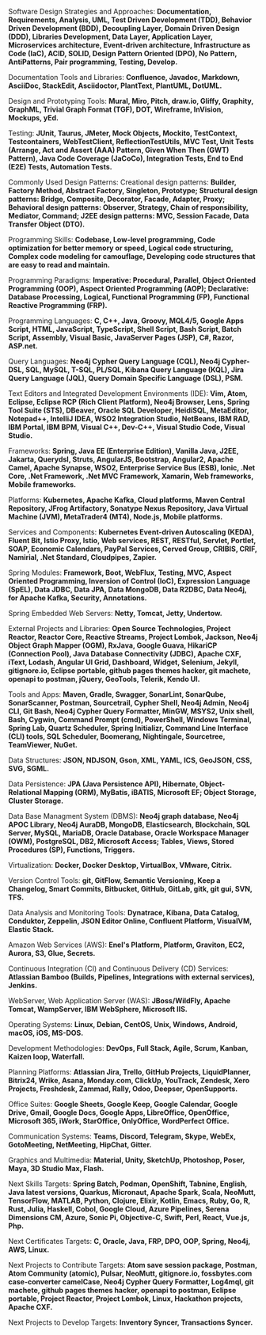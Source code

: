 Software Design Strategies and Approaches: **Documentation, Requirements, Analysis, UML, Test Driven Development (TDD), Behavior Driven Development (BDD), Decoupling Layer, Domain Driven Design (DDD), Libraries Development, Data Layer, Application Layer, Microservices architecture, Event-driven architecture, Infrastructure as Code (IaC), ACID, SOLID, Design Pattern Oriented (DPO), No Pattern, AntiPatterns, Pair programming, Testing, Develop.**

Documentation Tools and Libraries: **Confluence, Javadoc, Markdown, AsciiDoc, StackEdit, Asciidoctor, PlantText, PlantUML, DotUML.**

Design and Prototyping Tools: **Mural, Miro, Pitch, draw.io, Gliffy, Graphity, GraphML, Trivial Graph Format (TGF), DOT, Wireframe, InVision, Mockups, yEd.**

Testing: **JUnit, Taurus, JMeter, Mock Objects, Mockito, TestContext, Testcontainers, WebTestClient, ReflectionTestUtils, MVC Test, Unit Tests (Arrange, Act and Assert (AAA) Pattern, Given When Then (GWT) Pattern), Java Code Coverage (JaCoCo), Integration Tests, End to End (E2E) Tests, Automation Tests.**

Commonly Used Design Patterns: Creational design patterns: **Builder, Factory Method, Abstract Factory, Singleton, Prototype; Structural design patterns: Bridge, Composite, Decorator, Facade, Adapter, Proxy; Behavioral design patterns: Observer, Strategy, Chain of responsibility, Mediator, Command; J2EE design patterns: MVC, Session Facade, Data Transfer Object (DTO).**

Programming Skills: **Codebase, Low-level programming, Code optimization for better memory or speed, Logical code structuring, Complex code modeling for camouflage, Developing code structures that are easy to read and maintain.**

Programming Paradigms: **Imperative: Procedural, Parallel, Object Oriented Programming (OOP), Aspect Oriented Programming (AOP); Declarative: Database Processing, Logical, Functional Programming (FP), Functional Reactive Programming (FRP).**

Programming Languages: **C, C++, Java, Groovy, MQL4/5, Google Apps Script, HTML, JavaScript, TypeScript, Shell Script, Bash Script, Batch Script, Assembly, Visual Basic, JavaServer Pages (JSP), C#, Razor, ASP.net.**

Query Languages: **Neo4j Cypher Query Language (CQL), Neo4j Cypher-DSL, SQL, MySQL, T-SQL, PL/SQL, Kibana Query Language (KQL), Jira Query Language (JQL), Query Domain Specific Language (DSL), PSM.**

Text Editors and Integrated Development Environments (IDE): **Vim, Atom, Eclipse, Eclipse RCP (Rich Client Platform), Neo4j Browser, Lens, Spring Tool Suite (STS), DBeaver, Oracle SQL Developer, HeidiSQL, MetaEditor, Notepad++, IntelliJ IDEA, WSO2 Integration Studio, NetBeans, IBM RAD, IBM Portal, IBM BPM, Visual C++, Dev-C++, Visual Studio Code, Visual Studio.**

Frameworks: **Spring, Java EE (Enterprise Edition), Vanilla Java, J2EE, Jakarta, Querydsl, Struts, AngularJS, Bootstrap, Angular2, Apache Camel, Apache Synapse, WSO2, Enterprise Service Bus (ESB), Ionic, .Net Core, .Net Framework, .Net MVC Framework, Xamarin, Web frameworks, Mobile frameworks.**

Platforms: **Kubernetes, Apache Kafka, Cloud platforms, Maven Central Repository, JFrog Artifactory, Sonatype Nexus Repository, Java Virtual Machine (JVM), MetaTrader4 (MT4), Node.js, Mobile platforms.**

Services and Components: **Kubernetes Event-driven Autoscaling (KEDA), Fluent Bit, Istio Proxy, Istio, Web services, REST, RESTful, Servlet, Portlet, SOAP, Economic Calendars, PayPal Services, Cerved Group, CRIBIS, CRIF, Namirial, .Net Standard, Cloudpipes, Zapier.**

Spring Modules: **Framework, Boot, WebFlux, Testing, MVC, Aspect Oriented Programming, Inversion of Control (IoC), Expression Language (SpEL), Data JDBC, Data JPA, Data MongoDB, Data R2DBC, Data Neo4j, for Apache Kafka, Security, Annotations.**

Spring Embedded Web Servers: **Netty, Tomcat, Jetty, Undertow.**

External Projects and Libraries: **Open Source Technologies, Project Reactor, Reactor Core, Reactive Streams, Project Lombok, Jackson, Neo4j Object Graph Mapper (OGM), RxJava, Google Guava, HikariCP (Connection Pool), Java Database Connectivity (JDBC), Apache CXF, iText, Lodash, Angular UI Grid, Dashboard, Widget, Selenium, Jekyll, gitignore.io, Eclipse portable, github pages themes hacker, git machete, openapi to postman, jQuery, GeoTools, Telerik, Kendo UI.**

Tools and Apps: **Maven, Gradle, Swagger, SonarLint, SonarQube, SonarScanner, Postman, Sourcetrail, Cypher Shell, Neo4j Admin, Neo4j CLI, Git Bash, Neo4j Cypher Query Formatter, MinGW, MSYS2, Unix shell, Bash, Cygwin, Command Prompt (cmd), PowerShell, Windows Terminal, Spring Lab, Quartz Scheduler, Spring Initializr, Command Line Interface (CLI) tools, SQL Scheduler, Boomerang, Nightingale, Sourcetree, TeamViewer, NuGet.**

Data Structures: **JSON, NDJSON, Gson, XML, YAML, ICS, GeoJSON, CSS, SVG, SGML.**

Data Persistence: **JPA (Java Persistence API), Hibernate, Object-Relational Mapping (ORM), MyBatis, iBATIS, Microsoft EF; Object Storage, Cluster Storage.**

Data Base Managment System (DBMS): **Neo4j graph database, Neo4j APOC Library, Neo4j AuraDB, MongoDB, Elasticsearch, Blockchain, SQL Server, MySQL, MariaDB, Oracle Database, Oracle Workspace Manager (OWM), PostgreSQL, DB2, Microsoft Access; Tables, Views, Stored Procedures (SP), Functions, Triggers.**

Virtualization: **Docker, Docker Desktop, VirtualBox, VMware, Citrix.**

Version Control Tools: **git, GitFlow, Semantic Versioning, Keep a Changelog, Smart Commits, Bitbucket, GitHub, GitLab, gitk, git gui, SVN, TFS.**

Data Analysis and Monitoring Tools: **Dynatrace, Kibana, Data Catalog, Conduktor, Zeppelin, JSON Editor Online, Confluent Platform, VisualVM, Elastic Stack.**

Amazon Web Services (AWS): **Enel's Platform, Platform, Graviton, EC2, Aurora, S3, Glue, Secrets.**

Continuous Integration (CI) and Continuous Delivery (CD) Services: **Atlassian Bamboo (Builds, Pipelines, Integrations with external services), Jenkins.**

WebServer, Web Application Server (WAS): **JBoss/WildFly, Apache Tomcat, WampServer, IBM WebSphere, Microsoft IIS.**

Operating Systems: **Linux, Debian, CentOS, Unix, Windows, Android, macOS, iOS, MS-DOS.**

Development Methodologies: **DevOps, Full Stack, Agile, Scrum, Kanban, Kaizen loop, Waterfall.**

Planning Platforms: **Atlassian Jira, Trello, GitHub Projects, LiquidPlanner, Bitrix24, Wrike, Asana, Monday.com, ClickUp, YouTrack, Zendesk, Xero Projects, Freshdesk, Zammad, Rally, Odoo, Deepser, OpenSupports.**

Office Suites: **Google Sheets, Google Keep, Google Calendar, Google Drive, Gmail, Google Docs, Google Apps, LibreOffice, OpenOffice, Microsoft 365, iWork, StarOffice, OnlyOffice, WordPerfect Office.**

Communication Systems: **Teams, Discord, Telegram, Skype, WebEx, GotoMeeting, NetMeeting, HipChat, Gitter.**

Graphics and Multimedia: **Material, Unity, SketchUp, Photoshop, Poser, Maya, 3D Studio Max, Flash.**

Next Skills Targets: **Spring Batch, Podman, OpenShift, Tabnine, English, Java latest versions, Quarkus, Micronaut, Apache Spark, Scala, NeoMutt, TensorFlow, MATLAB, Python, Clojure, Elixir, Kotlin, Emacs, Ruby, Go, R, Rust, Julia, Haskell, Cobol, Google Cloud, Azure Pipelines, Serena Dimensions CM, Azure, Sonic Pi, Objective-C, Swift, Perl, React, Vue.js, Php.**

Next Certificates Targets: **C, Oracle, Java, FRP, DPO, OOP, Spring, Neo4j, AWS, Linux.**

Next Projects to Contribute Targets: **Atom save session package, Postman, Atom Community (atomic), Pulsar, NeoMutt, gitignore.io, fossbytes.com case-converter camelCase, Neo4j Cypher Query Formatter, Log4mql, git machete, github pages themes hacker, openapi to postman, Eclipse portable, Project Reactor, Project Lombok, Linux, Hackathon projects, Apache CXF.**

Next Projects to Develop Targets: **Inventory Syncer, Transactions Syncer.**
